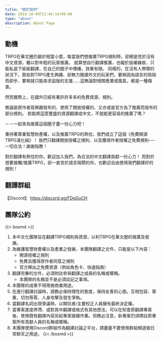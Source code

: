 ```yaml
---
title: "關於我們"
date: 2019-10-09T11:44:14+09:00
type: "about"
description: About Page
---
```


## 動機
TRPG在華文圈仍屬於相當小眾，每當我們想推廣TRPG規則時，卻總是苦於沒有中文資源，難以對年輕的玩家推廣。
就算想自行翻譯推廣，也礙於版權緣故，只能私底下偷偷翻譯，在自己的圈子中傳播，效果有限。
同樣的，在沒有人帶領的狀況下，那些對TRPG產生興趣、卻無力閱讀外文的玩家們，要嘛因為語言的阻隔而卻步、要嘛就只能尋求盜版的支援……這無論對相關產業或風氣，都是一種傷害。

然而實際上，在國外已經有著許許多多的免費資源、規則。

無論是原作者寫興趣發布的、使用了開放授權的、又亦或是官方為了推廣而發布的部分規則。
若能將這麼豐盛的資源翻譯成中文，不就能更容易的推廣了嗎？

－－一起來為推廣這個圈子盡一份心力吧！


秉持著尊重智慧財產權，以及推廣TRPG的熱忱，我們成立了這個《免費開源TRPG漢化組》！
我們只翻譯開放授權之規則、以及獲得作者授權之免費規則── 一切合法！謝謝指教！

對於翻譯有熱忱的你，歡迎加入我們，為合法的中文翻譯貢獻一份心力！
而對於想要接觸/推廣TRPG，卻一直苦於語言隔閡的你，也歡迎自由使用我們翻譯好的規則！


## 翻譯群組
【Discord】 https://discord.gg/FDgGuCH

## 團隊公約 
{{< boxmd >}}
1. 本中文化團隊旨在翻譯TRPG規則與資源，以利TRPG在華文圈的推廣及發展。
2. 為維護智慧財產權以及產業之發展，本團隊翻譯之文件，只能是以下內容：
    * 開源授權之規則
    * 免費且獲得原作者同意之規則
    * 官方釋出之免費資源（例如角色卡、快速指南）
3. 翻譯完畢的文件，必須附註參與翻譯之成員的名稱或暱稱。
    * 本團隊的名稱並不是必須註記之事項。
4. 本團隊的成果不得用做商業用途。
5. 在進行翻譯討論時，請務必保持理性的態度，保持友善的心態。互相包容、尊重，切勿辱罵、人身攻擊及發生爭執。
6. 當翻譯名詞出現爭議時，以開坑者/主要校正人員擁有最終決定權。
7. 當專案進度停滯、或對其中翻譯或格式有其他想法，可以在知會原翻譯專案後，使用既有翻譯內容另起專案接續作業。但務必注意，新專案仍須標註原專案所有貢獻人員的名稱或暱稱。
8. 本團隊使用Discord群組作為翻譯討論之平台，請盡量不要使用群組頻道做日常聊天之用途。
{{< /boxmd >}}
